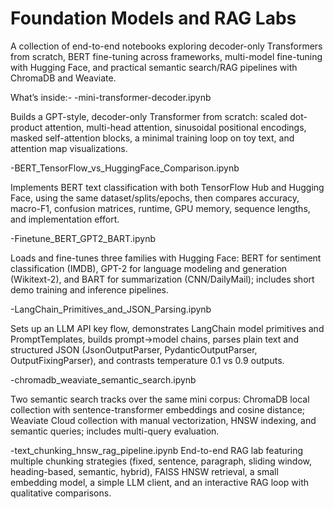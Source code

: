 # Foundation Models and RAG Labs
A collection of end-to-end notebooks exploring decoder-only Transformers from scratch, BERT fine-tuning across frameworks, multi-model fine-tuning with Hugging Face, and practical semantic search/RAG pipelines with ChromaDB and Weaviate.

What’s inside:- 
-mini-transformer-decoder.ipynb

Builds a GPT-style, decoder-only Transformer from scratch: scaled dot-product attention, multi-head attention, sinusoidal positional encodings, masked self-attention blocks, a minimal training loop on toy text, and attention map visualizations.

-BERT_TensorFlow_vs_HuggingFace_Comparison.ipynb

Implements BERT text classification with both TensorFlow Hub and Hugging Face, using the same dataset/splits/epochs, then compares accuracy, macro-F1, confusion matrices, runtime, GPU memory, sequence lengths, and implementation effort.

-Finetune_BERT_GPT2_BART.ipynb

Loads and fine-tunes three families with Hugging Face: BERT for sentiment classification (IMDB), GPT-2 for language modeling and generation (Wikitext-2), and BART for summarization (CNN/DailyMail); includes short demo training and inference pipelines.

-LangChain_Primitives_and_JSON_Parsing.ipynb

Sets up an LLM API key flow, demonstrates LangChain model primitives and PromptTemplates, builds prompt→model chains, parses plain text and structured JSON (JsonOutputParser, PydanticOutputParser, OutputFixingParser), and contrasts temperature 0.1 vs 0.9 outputs.

-chromadb_weaviate_semantic_search.ipynb

Two semantic search tracks over the same mini corpus: ChromaDB local collection with sentence-transformer embeddings and cosine distance; Weaviate Cloud collection with manual vectorization, HNSW indexing, and semantic queries; includes multi-query evaluation.

-text_chunking_hnsw_rag_pipeline.ipynb
End-to-end RAG lab featuring multiple chunking strategies (fixed, sentence, paragraph, sliding window, heading-based, semantic, hybrid), FAISS HNSW retrieval, a small embedding model, a simple LLM client, and an interactive RAG loop with qualitative comparisons.

